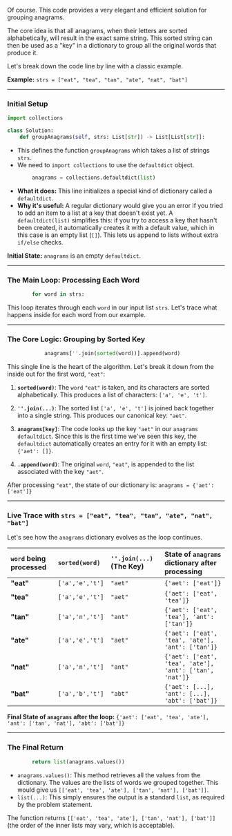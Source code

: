 Of course. This code provides a very elegant and efficient solution for grouping anagrams.

The core idea is that all anagrams, when their letters are sorted alphabetically, will result in the exact same string. This sorted string can then be used as a "key" in a dictionary to group all the original words that produce it.

Let's break down the code line by line with a classic example.

**Example:** `strs = ["eat", "tea", "tan", "ate", "nat", "bat"]`

-----

### **Initial Setup**

```python
import collections

class Solution:
    def groupAnagrams(self, strs: List[str]) -> List[List[str]]:
```

  * This defines the function `groupAnagrams` which takes a list of strings `strs`.
  * We need to `import collections` to use the `defaultdict` object.

<!-- end list -->

```python
        anagrams = collections.defaultdict(list)
```

  * **What it does:** This line initializes a special kind of dictionary called a `defaultdict`.
  * **Why it's useful:** A regular dictionary would give you an error if you tried to add an item to a list at a key that doesn't exist yet. A `defaultdict(list)` simplifies this: if you try to access a key that hasn't been created, it automatically creates it with a default value, which in this case is an empty list (`[]`). This lets us append to lists without extra `if/else` checks.

**Initial State:** `anagrams` is an empty `defaultdict`.

-----

### **The Main Loop: Processing Each Word**

```python
        for word in strs:
```

This loop iterates through each `word` in our input list `strs`. Let's trace what happens inside for each word from our example.

-----

### **The Core Logic: Grouping by Sorted Key**

```python
            anagrams[''.join(sorted(word))].append(word)
```

This single line is the heart of the algorithm. Let's break it down from the inside out for the first word, `"eat"`:

1.  **`sorted(word)`**: The `word` `"eat"` is taken, and its characters are sorted alphabetically. This produces a list of characters: `['a', 'e', 't']`.

2.  **`''.join(...)`**: The sorted list `['a', 'e', 't']` is joined back together into a single string. This produces our canonical key: `"aet"`.

3.  **`anagrams[key]`**: The code looks up the key `"aet"` in our `anagrams` `defaultdict`. Since this is the first time we've seen this key, the `defaultdict` automatically creates an entry for it with an empty list: `{'aet': []}`.

4.  **`.append(word)`**: The original `word`, `"eat"`, is appended to the list associated with the key `"aet"`.

After processing `"eat"`, the state of our dictionary is:
`anagrams = {'aet': ['eat']}`

-----

### **Live Trace with `strs = ["eat", "tea", "tan", "ate", "nat", "bat"]`**

Let's see how the `anagrams` dictionary evolves as the loop continues.

| `word` being processed | `sorted(word)` | `''.join(...)` (The Key) | State of `anagrams` dictionary after processing |
| :--- | :--- | :--- | :--- |
| **"eat"** | `['a','e','t']` | `"aet"` | `{'aet': ['eat']}` |
| **"tea"** | `['a','e','t']` | `"aet"` | `{'aet': ['eat', 'tea']}` |
| **"tan"** | `['a','n','t']` | `"ant"` | `{'aet': ['eat', 'tea'], 'ant': ['tan']}` |
| **"ate"** | `['a','e','t']` | `"aet"` | `{'aet': ['eat', 'tea', 'ate'], 'ant': ['tan']}` |
| **"nat"** | `['a','n','t']` | `"ant"` | `{'aet': ['eat', 'tea', 'ate'], 'ant': ['tan', 'nat']}` |
| **"bat"** | `['a','b','t']` | `"abt"` | `{'aet': [...], 'ant': [...], 'abt': ['bat']}` |

**Final State of `anagrams` after the loop:**
`{'aet': ['eat', 'tea', 'ate'], 'ant': ['tan', 'nat'], 'abt': ['bat']}`

-----

### **The Final Return**

```python
        return list(anagrams.values())
```

  * `anagrams.values()`: This method retrieves all the values from the dictionary. The values are the lists of words we grouped together. This would give us `[['eat', 'tea', 'ate'], ['tan', 'nat'], ['bat']]`.
  * `list(...)`: This simply ensures the output is a standard `list`, as required by the problem statement.

The function returns `[['eat', 'tea', 'ate'], ['tan', 'nat'], ['bat']]` (the order of the inner lists may vary, which is acceptable).